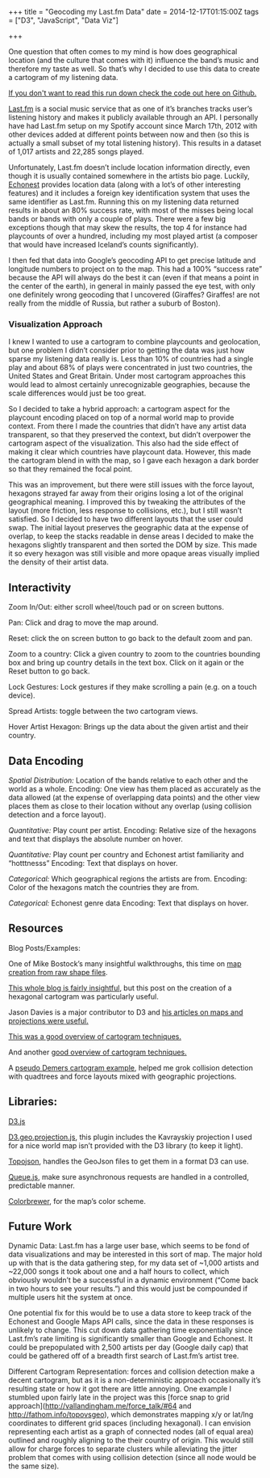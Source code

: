 +++
title = "Geocoding my Last.fm Data"
date = 2014-12-17T01:15:00Z
tags = ["D3", "JavaScript", "Data Viz"]

+++

One question that often comes to my mind is how does geographical location (and the culture that comes with it) influence the band’s music and therefore my taste as well. So that’s why I decided to use this data to create a cartogram of my listening data.

[If you don't want to read this run down check the code out here on Github.](https://github.com/dropofwill/d3-lastfm-geo-viz)

[Last.fm](http://www.last.fm) is a social music service that as one of it’s branches tracks user’s listening history and makes it publicly available through an API. I personally have had Last.fm setup on my Spotify account since March 17th, 2012 with other devices added at different points between now and then (so this is actually a small subset of my total listening history). This results in a dataset of 1,017 artists and 22,285 songs played.

Unfortunately, Last.fm doesn’t include location information directly, even though it is usually contained somewhere in the artists bio page. Luckily, [Echonest](http://the.echonest.com) provides location data (along with a lot’s of other interesting features) and it includes a foreign key identification system that uses the same identifier as Last.fm. Running this on my listening data returned results in about an 80% success rate, with most of the misses being local bands or bands with only a couple of plays. There were a few big exceptions though that may skew the results, the top 4 for instance had playcounts of over a hundred, including my most played artist (a composer that would have increased Iceland’s counts significantly).

I then fed that data into Google’s geocoding API to get precise latitude and longitude numbers to project on to the map. This had a 100% “success rate” because the API will always do the best it can (even if that means a point in the center of the earth), in general in mainly passed the eye test, with only one definitely wrong geocoding that I uncovered (Giraffes? Giraffes! are not really from the middle of Russia, but rather a suburb of Boston).

### Visualization Approach

I knew I wanted to use a cartogram to combine playcounts and geolocation, but one problem I didn’t consider prior to getting the data was just how sparse my listening data really is. Less than 10% of countries had a single play and about 68% of plays were concentrated in just two countries, the United States and Great Britain. Under most cartogram approaches this would lead to almost certainly unrecognizable geographies, because the scale differences would just be too great.

So I decided to take a hybrid approach: a cartogram aspect for the playcount encoding placed on top of a normal world map to provide context. From there I made the countries that didn’t have any artist data transparent, so that they preserved the context, but didn’t overpower the cartogram aspect of the visualization. This also had the side effect of making it clear which countries have playcount data. However, this made the cartogram blend in with the map, so I gave each hexagon a dark border so that they remained the focal point.

This was an improvement, but there were still issues with the force layout, hexagons strayed far away from their origins losing a lot of the original geographical meaning. I improved this by tweaking the attributes of the layout (more friction, less response to collisions, etc.), but I still wasn’t satisfied. So I decided to have two different layouts that the user could swap. The initial layout preserves the geographic data at the expense of overlap, to keep the stacks readable in dense areas I decided to make the hexagons slightly transparent and then sorted the DOM by size. This made it so every hexagon was still visible and more opaque areas visually implied the density of their artist data.

## Interactivity

Zoom In/Out: either scroll wheel/touch pad or on screen buttons.

Pan: Click and drag to move the map around.

Reset: click the on screen button to go back to the default zoom and pan.

Zoom to a country: Click a given country to zoom to the countries bounding box and bring up country details in the text box. Click on it again or the Reset button to go back.

Lock Gestures: Lock gestures if they make scrolling a pain (e.g. on a touch device).

Spread Artists: toggle between the two cartogram views.

Hover Artist Hexagon: Brings up the data about the given artist and their country.

## Data Encoding

*Spatial Distribution:* Location of the bands relative to each other and the world as a whole.
Encoding: One view has them placed as accurately as the data allowed (at the expense of overlapping data points) and the other view places them as close to their location without any overlap (using collision detection and a force layout).

*Quantitative:* Play count per artist.
Encoding: Relative size of the hexagons and text that displays the absolute number on hover.

*Quantitative:* Play count per country and Echonest artist familiarity and “hotttnesss”
Encoding: Text that displays on hover.

*Categorical:* Which geographical regions the artists are from.
Encoding: Color of the hexagons match the countries they are from.

*Categorical:* Echonest genre data
Encoding: Text that displays on hover.

## Resources

Blog Posts/Examples:

One of Mike Bostock’s many insightful walkthroughs, this time on [map creation from raw shape files](http://bost.ocks.org/mike/map/).

[This whole blog is fairly insightful](http://www.ralphstraumann.ch/blog/2013/08/reworked-versions-of-my-hexagonal-population-cartogram/), but this post on the creation of a hexagonal cartogram was particularly useful.

Jason Davies is a major contributor to D3 and [his articles on maps and projections were useful.](http://www.jasondavies.com/maps/bounds/)

[This was a good overview of cartogram techniques.](http://www.gislounge.com/area-cartograms-explored/)

And another [good overview of cartogram techniques.](http://kelsocartography.com/blog/?tag=cartogram)

A [pseudo Demers cartogram example](http://bl.ocks.org/mbostock/4055889), helped me grok collision detection with quadtrees and force layouts mixed with geographic projections.

## Libraries:

[D3.js](http://d3js.org)

[D3.geo.projection.js](https://github.com/d3/d3-geo-projection), this plugin includes the Kavrayskiy projection I used for a nice world map isn’t provided with the D3 library (to keep it light).

[Topojson](https://github.com/mbostock/topojson), handles the GeoJson files to get them in a format D3 can use.

[Queue.js](https://github.com/mbostock/queue), make sure asynchronous requests are handled in a controlled, predictable manner.

[Colorbrewer](http://colorbrewer2.org), for the map’s color scheme.


## Future Work

Dynamic Data: Last.fm has a large user base, which seems to be fond of data visualizations and may be interested in this sort of map. The major hold up with that is the data gathering step, for my data set of ~1,000 artists and ~22,000 songs it took about one and a half hours to collect, which obviously wouldn’t be a successful in a dynamic environment (“Come back in two hours to see your results.”) and this would just be compounded if multiple users hit the system at once.

One potential fix for this would be to use a data store to keep track of the Echonest and Google Maps API calls, since the data in these responses is unlikely to change. This cut down data gathering time exponentially since Last.fm’s rate limiting is significantly smaller than Google and Echonest. It could be prepopulated with 2,500 artists per day (Google daily cap) that could be gathered off of a breadth first search of Last.fm’s artist tree.

Different Cartogram Representation: forces and collision detection make a decent cartogram, but as it is a non-deterministic approach occasionally it’s resulting state or how it got there are little annoying. One example I stumbled upon fairly late in the project was this [force snap to grid approach](http://vallandingham.me/force_talk/#64 and http://fathom.info/topovsgeo), which demonstrates mapping x/y or lat/lng coordinates to different grid spaces (including hexagonal). I can envision representing each artist as a graph of connected nodes (all of equal area) outlined and roughly aligning to the their country of origin. This would still allow for charge forces to separate clusters while alleviating the jitter problem that comes with using collision detection (since all node would be the same size).
